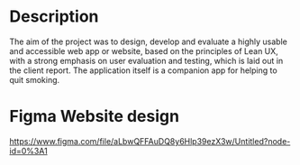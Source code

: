 # Description
The aim of the project was to design, develop and evaluate a highly usable and
accessible web app or website, based on the principles of Lean UX, with a strong
emphasis on user evaluation and testing, which is laid out in the client report.
The application itself is a companion app for helping to quit smoking.

# Figma Website design
https://www.figma.com/file/aLbwQFFAuDQ8y6Hlp39ezX3w/Untitled?node-id=0%3A1
